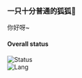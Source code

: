 ### 一只十分普通的狐狐🦊
你好呀~    
#### Overall status
![Status](https://github-readme-stats.vercel.app/api?username=KyuubiRan)    
![Lang](https://github-readme-stats.vercel.app/api/top-langs/?username=Rosemoe&layout=compact&hide=css,html)

